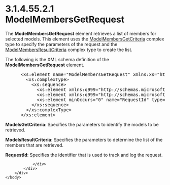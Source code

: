 <html dir="LTR" xmlns:mshelp="http://msdn.microsoft.com/mshelp" xmlns:ddue="http://ddue.schemas.microsoft.com/authoring/2003/5" xmlns:xlink="http://www.w3.org/1999/xlink" xmlns:tool="http://www.microsoft.com/tooltip">
    <head>
        <meta http-equiv="Content-Type" content="text/html; CHARSET=utf-8"></meta>
        <meta name="save" content="history"></meta>
        <title>3.1.4.55.2.1 ModelMembersGetRequest</title>
        <xml>
            <mshelp:toctitle title="3.1.4.55.2.1 ModelMembersGetRequest"></mshelp:toctitle>
            <mshelp:rltitle title="[MS-SSMDSWS-15]: ModelMembersGetRequest"></mshelp:rltitle>
            <mshelp:keyword index="A" term="fe0042fc-3a12-462e-97cf-aa8e156b2a58"></mshelp:keyword>
            <mshelp:attr name="DCSext.ContentType" value="open specification"></mshelp:attr>
            <mshelp:attr name="AssetID" value="fe0042fc-3a12-462e-97cf-aa8e156b2a58"></mshelp:attr>
            <mshelp:attr name="TopicType" value="kbRef"></mshelp:attr>
            <mshelp:attr name="DCSext.Title" value="[MS-SSMDSWS-15]: ModelMembersGetRequest" />
        </xml>
    </head>
    <body>
        <div id="header">
            <h1 class="heading">3.1.4.55.2.1 ModelMembersGetRequest</h1>
        </div>
        <div id="mainSection">
            <div id="mainBody">
                <div id="allHistory" class="saveHistory"></div>
                <div id="sectionSection0" class="section" name="collapseableSection">
                    

<p>The <b>ModelMembersGetRequest</b> element retrieves a list
of members for selected models. This element uses the <a href="a9024242-ce68-44c9-a067-7799dce96357.html">ModelMembersGetCriteria</a>
complex type to specify the parameters of the request and the <a href="29430959-ffd2-47e1-9dbc-490f3e580368.html">ModelMembersResultCriteria</a>
complex type to create the list.</p>

<p>The following is the XML schema definition of the <b>ModelMembersGetRequest</b>
element.</p>

<dl>
<dd>
<div><pre> &lt;xs:element name=&quot;ModelMembersGetRequest&quot; xmlns:xs=&quot;http://www.w3.org/2001/XMLSchema&quot;&gt;
   &lt;xs:complexType&gt;
     &lt;xs:sequence&gt;
       &lt;xs:element xmlns:q999=&quot;http://schemas.microsoft.com/sqlserver/masterdataservices/2009/09&quot; minOccurs=&quot;0&quot; name=&quot;ModelsGetCriteria&quot; nillable=&quot;true&quot; type=&quot;q999:ModelMembersGetCriteria&quot; /&gt;
       &lt;xs:element xmlns:q999=&quot;http://schemas.microsoft.com/sqlserver/masterdataservices/2009/09&quot; minOccurs=&quot;0&quot; name=&quot;ModelsResultCriteria&quot; nillable=&quot;true&quot; type=&quot;q999:ModelMembersResultCriteria&quot; /&gt;
       &lt;xs:element minOccurs=&quot;0&quot; name=&quot;RequestId&quot; type=&quot;ser:guid&quot; /&gt;
     &lt;/xs:sequence&gt;
   &lt;/xs:complexType&gt;
 &lt;/xs:element&gt;
</pre></div>
</dd></dl>

<p><b>ModelsGetCriteria</b>: Specifies the parameters to
identify the models to be retrieved.</p>

<p><b>ModelsResultCriteria</b>: Specifies the parameters
to determine the list of the members that are retrieved.</p>

<p><b>RequestId</b>: Specifies the identifier that is
used to track and log the request.</p>


                </div>
            </div>
        </div>
    </body>
</html>